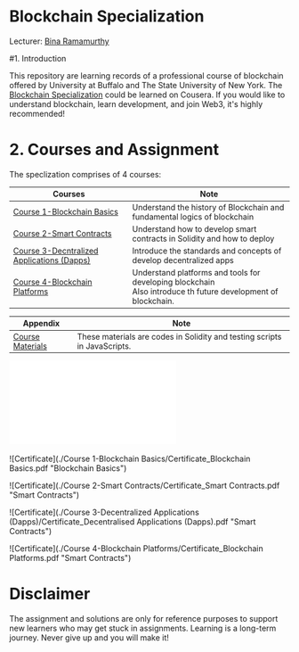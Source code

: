 # Blockchain Specialization
Lecturer: [Bina Ramamurthy](https://www.coursera.org/instructor/~5767003)

#1. Introduction

This repository are learning records of a professional course of blockchain offered by University at Buffalo and The State University of New York. The [Blockchain Specialization](https://www.coursera.org/specializations/blockchain#about) could be learned on Cousera. If you would like to understand blockchain, learn development, and join Web3, it's highly recommended! 

# 2. Courses and Assignment

The speclization comprises of 4 courses:

| Courses                                                      | Note                                                         |
| ------------------------------------------------------------ | ------------------------------------------------------------ |
| <a href="https://github.com/RamonLiao/Blockchain_Specialization-UBSUNY/tree/main/Course%201-Blockchain%20Basics">Course 1-Blockchain Basics</a> | Understand the history of Blockchain and fundamental logics of blockchain |
| <a href="https://github.com/RamonLiao/Blockchain_Specialization-UBSUNY/tree/main/Course%202-Smart%20Contracts">Course 2-Smart Contracts</a> | Understand how to develop smart contracts in Solidity and how to deploy |
| <a href="https://github.com/RamonLiao/Blockchain_Specialization-UBSUNY/tree/main/Course%203-Decentralized%20Applications%20(Dapps)">Course 3-Decntralized Applications (Dapps)</a> | Introduce the standards and concepts of develop decentralized apps |
| <a href="https://github.com/RamonLiao/Blockchain_Specialization-UBSUNY/tree/main/Course%204-Blockchain%20Platforms">Course 4-Blockchain Platforms</a> | Understand platforms and tools for developing blockchain <br />Also introduce th future development of blockchain. |

| Appendix                                                     | Note                                                         |
| ------------------------------------------------------------ | ------------------------------------------------------------ |
| <a href="https://github.com/RamonLiao/Blockchain_Specialization-UBSUNY/tree/main/CourseraDocs">Course Materials</a> | These materials are codes in Solidity and testing scripts in JavaScripts. |



![Certificate](./Certificate_Blockchain.pdf "Blockchain Specilization")

![Certificate](./Course 1-Blockchain Basics/Certificate_Blockchain Basics.pdf "Blockchain Basics")

![Certificate](./Course 2-Smart Contracts/Certificate_Smart Contracts.pdf "Smart Contracts")

![Certificate](./Course 3-Decentralized Applications (Dapps)/Certificate_Decentralised Applications (Dapps).pdf "Smart Contracts")

![Certificate](./Course 4-Blockchain Platforms/Certificate_Blockchain Platforms.pdf "Smart Contracts")

  

# Disclaimer

The assignment and solutions are only for reference purposes to support new learners who may get stuck in assignments. Learning is a long-term journey. Never give up and you will make it!  
